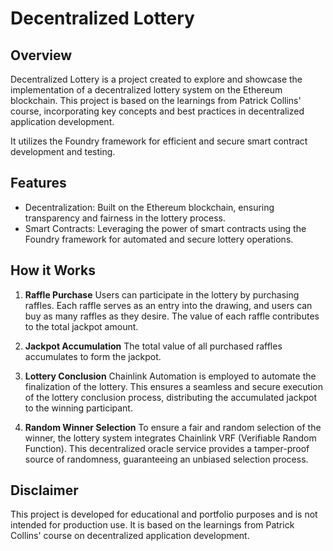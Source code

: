 # Decentralized Lottery

## Overview
Decentralized Lottery is a project created to explore and showcase the implementation of a decentralized lottery system on the Ethereum blockchain. This project is based on the learnings from Patrick Collins' course, incorporating key concepts and best practices in decentralized application development.

It utilizes the Foundry framework for efficient and secure smart contract development and testing.

## Features
* Decentralization: Built on the Ethereum blockchain, ensuring transparency and fairness in the lottery process.
* Smart Contracts: Leveraging the power of smart contracts using the Foundry framework for automated and secure lottery operations.

## How it Works
1. **Raffle Purchase**
Users can participate in the lottery by purchasing raffles. Each raffle serves as an entry into the drawing, and users can buy as many raffles as they desire. The value of each raffle contributes to the total jackpot amount.

2. **Jackpot Accumulation**
The total value of all purchased raffles accumulates to form the jackpot.

3. **Lottery Conclusion**
Chainlink Automation is employed to automate the finalization of the lottery. This ensures a seamless and secure execution of the lottery conclusion process, distributing the accumulated jackpot to the winning participant.

4. **Random Winner Selection**
To ensure a fair and random selection of the winner, the lottery system integrates Chainlink VRF (Verifiable Random Function). This decentralized oracle service provides a tamper-proof source of randomness, guaranteeing an unbiased selection process. 

## Disclaimer
This project is developed for educational and portfolio purposes and is not intended for production use. It is based on the learnings from Patrick Collins' course on decentralized application development.
